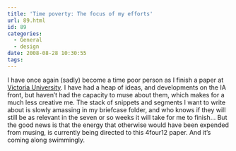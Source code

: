 ```yaml
---
title: 'Time poverty: The focus of my efforts'
url: 89.html
id: 89
categories:
  - General
  - design
date: 2008-08-28 10:30:55
tags:
---
```


I have once again (sadly) become a time poor person as I finish a paper at [Victoria University](http://www.vuw.ac.nz/design/index.php). I have had a heap of ideas, and developments on the IA front, but haven’t had the capacity to muse about them, which makes for a much less creative me. The stack of snippets and segments I want to write about is slowly amassing in my briefcase folder, and who knows if they will still be as relevant in the seven or so weeks it will take for me to finish… But the good news is that the energy that otherwise would have been expended from musing, is currently being directed to this 4four12 paper. And it’s coming along swimmingly.